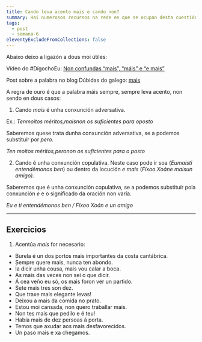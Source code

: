 ```yaml
---
title: Cando leva acento mais e cando non?
summary: Hai numerosos recursos na rede en que se ocupan desta cuestión.
tags:
  - post
  - semana-6
eleventyExcludeFromCollections: false
---
```

Abaixo deixo a ligazón a dous moi útiles:

Vídeo do #DígochoEu: [Non confundas “mais”, “máis” e “e mais”](http://www.crtvg.es/informativos/non-confundas-mais-mais-e-e-mais-digochoeu)

Post sobre a palabra no blog Dúbidas do galego: [mais](https://dubidasdogalego.wordpress.com/2012/05/28/mais/)

A regra de ouro é que a palabra máis sempre, sempre leva acento, non sendo en dous casos:

1. Cando *mais* é unha conxunción adversativa.

Ex.: *Tenmoitos méritos,maisnon os suficientes para oposto*

Saberemos quese trata dunha conxunción adversativa, se a podemos substituír por *pero*.

*Ten moitos méritos,peronon os suficientes para o posto*

2. Cando é unha conxunción copulativa. Neste caso pode ir soa (*Eumaisti entendémonos ben*) ou dentro da locución *e mais* (*Fíxoo Xoáne maisun amigo).*

Saberemos que é unha conxunción copulativa, se a podemos substituír pola conxunción *e* e o significado da oración non varía.

*Eu e ti entendémonos ben / Fíxoo Xoán e un amigo*

- - -

## Exercicios

1. Acentúa *mais* for necesario:

* Burela é un dos portos mais importantes da costa cantábrica.
* Sempre quere mais, nunca ten abondo.
* Ía dicir unha cousa, mais vou calar a boca.
* As mais das veces non sei o que dicir.
* Á cea veño eu só, os mais foron ver un partido.
* Sete mais tres son dez.
* Que traxe mais elegante levas!
* Deixou a mais da comida no prato.
* Estou moi cansada, non quero traballar mais.
* Non tes mais que pedilo e é teu!
* Había mais de dez persoas á porta.
* Temos que axudar aos mais desfavorecidos.
* Un paso mais e xa chegamos.
